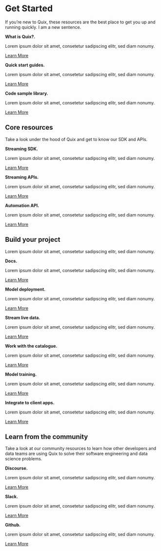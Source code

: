 # Get Started

If you’re new to Quix, these resources are the best place to get you up
and running quickly. I am a new sentence.

**What is Quix?.**

Lorem ipsum dolor sit amet, consetetur sadipscing elitr, sed diam
nonumy.

[Learn More](intro.md)

**Quick start guides.**

Lorem ipsum dolor sit amet, consetetur sadipscing elitr, sed diam
nonumy.

[Learn More](intro.md)

**Code sample library.**

Lorem ipsum dolor sit amet, consetetur sadipscing elitr, sed diam
nonumy.

[Learn More](intro.md)

## Core resources

Take a look under the hood of Quix and get to know our SDK and APIs.

**Streaming SDK.**

Lorem ipsum dolor sit amet, consetetur sadipscing elitr, sed diam
nonumy.

[Learn More](intro.md)

**Streaming APIs.**

Lorem ipsum dolor sit amet, consetetur sadipscing elitr, sed diam
nonumy.

[Learn More](intro.md)

**Automation API.**

Lorem ipsum dolor sit amet, consetetur sadipscing elitr, sed diam
nonumy.

[Learn More](intro.md)

## Build your project

Lorem ipsum dolor sit amet, consetetur sadipscing elitr, sed diam
nonumy.

**Docs.**

Lorem ipsum dolor sit amet, consetetur sadipscing elitr, sed diam
nonumy.

[Learn More](intro.md)

**Model deployment.**

Lorem ipsum dolor sit amet, consetetur sadipscing elitr, sed diam
nonumy.

[Learn More](intro.md)

**Stream live data.**

Lorem ipsum dolor sit amet, consetetur sadipscing elitr, sed diam
nonumy.

[Learn More](intro.md)

**Work with the catalogue.**

Lorem ipsum dolor sit amet, consetetur sadipscing elitr, sed diam
nonumy.

[Learn More](intro.md)

**Model training.**

Lorem ipsum dolor sit amet, consetetur sadipscing elitr, sed diam
nonumy.

[Learn More](intro.md)

**Integrate to client apps.**

Lorem ipsum dolor sit amet, consetetur sadipscing elitr, sed diam
nonumy.

[Learn More](intro.md)

## Learn from the community

Take a look at our community resources to learn how other developers and
data teams are using Quix to solve their software engineering and data
science problems.

**Discourse.**

Lorem ipsum dolor sit amet, consetetur sadipscing elitr, sed diam
nonumy.

[Learn More](intro.md)

**Slack.**

Lorem ipsum dolor sit amet, consetetur sadipscing elitr, sed diam
nonumy.

[Learn More](intro.md)

**Github.**

Lorem ipsum dolor sit amet, consetetur sadipscing elitr, sed diam
nonumy.

[Learn More](intro.md)
